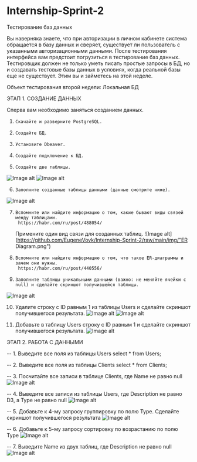 # Internship-Sprint-2

Тестирование баз данных

Вы наверняка знаете, что при авторизации в личном кабинете система обращается в базу данных и сверяет, существует ли пользователь с указанными авторизационными данными. После тестирования интерфейса вам предстоит погрузиться в тестирование баз данных. Тестировщик должен не только уметь писать простые запросы в БД, но и создавать тестовые базы данных в условиях, когда реальной базы еще не существует. Этим вы и займетесь на этой неделе.

Объект тестирования второй недели: Локальная БД

ЭТАП 1. СОЗДАНИЕ ДАННЫХ

Сперва вам необходимо заняться созданием данных.

1.     Скачайте и разверните PostgreSQL.

2.     Создайте БД.

3.     Установите Dbeaver.

4.     Создайте подключение к БД.

5.     Создайте две таблицы.
![Image alt](https://github.com/EugeneVovk/Internship-Sprint-2/raw/main/img/01.png)
![Image alt](https://github.com/EugeneVovk/Internship-Sprint-2/raw/main/img/02.png)

6.     Заполните созданные таблицы данными (данные смотрите ниже).
![Image alt](https://github.com/EugeneVovk/Internship-Sprint-2/raw/main/img/00.png)

7.     Вспомните или найдите информацию о том, какие бывают виды связей между таблицами.
		https://habr.com/ru/post/488054/
	Примените один вид связи для созданных таблиц.
![Image alt](https://github.com/EugeneVovk/Internship-Sprint-2/raw/main/img/"ER Diagram.png")

8.     Вспомните или найдите информацию о том, что такое ER-диаграммы и зачем они нужны.
		https://habr.com/ru/post/440556/

9.     Заполните таблицы уникальными данными (важно: не меняйте ячейки с null) и сделайте скриншот получившейся таблицы. 
![Image alt](https://github.com/EugeneVovk/Internship-Sprint-2/raw/main/img/09.png)	

10.  Удалите строку с ID равным 1 из таблицы Users и сделайте скриншот получившегося результата. 
![Image alt](https://github.com/EugeneVovk/Internship-Sprint-2/raw/main/img/10.1.png)
![Image alt](https://github.com/EugeneVovk/Internship-Sprint-2/raw/main/img/10.2.png)

11.  Добавьте в таблицу Users строку с ID равным 1 и сделайте скриншот получившегося результата.
![Image alt](https://github.com/EugeneVovk/Internship-Sprint-2/raw/main/img/11.png)

ЭТАП 2. РАБОТА С ДАННЫМИ

-- 1. Выведите все поля из таблицы Users
	select * from Users;

-- 2. Выведите все поля из таблицы Clients
	select * from Clients;

-- 3. Посчитайте все записи в таблице Clients, где Name не равно null
![Image alt](https://github.com/EugeneVovk/Internship-Sprint-2/raw/main/img/03.png)

-- 4. Выведите все записи из таблицы Users, где Description не равно D3, а Type не равно null
![Image alt](https://github.com/EugeneVovk/Internship-Sprint-2/raw/main/img/04.png)

-- 5. Добавьте к 4-му запросу группировку по полю Type. Сделайте скриншот получившегося результата
![Image alt](https://github.com/EugeneVovk/Internship-Sprint-2/raw/main/img/05.png)

-- 6. Добавьте к 5-му запросу сортировку по возрастанию по полю Type
![Image alt](https://github.com/EugeneVovk/Internship-Sprint-2/raw/main/img/06.png)

-- 7. Выведите Name из двух таблиц, где Description не равно null
![Image alt](https://github.com/EugeneVovk/Internship-Sprint-2/raw/main/img/07.png)
